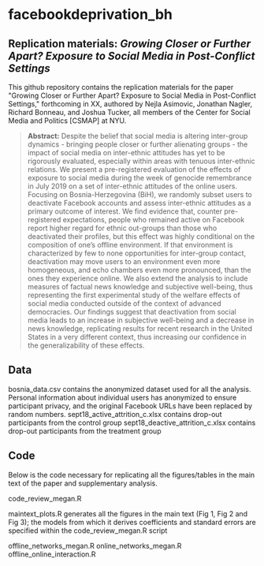 # facebookdeprivation_bh

Replication materials: _Growing Closer or Further Apart? Exposure to Social Media in Post-Conflict Settings_
--------------

This github repository contains the replication materials for the paper "Growing Closer or Further Apart? Exposure to Social Media in Post-Conflict Settings," forthcoming in XX, authored by Nejla Asimovic, Jonathan Nagler, Richard Bonneau, and Joshua Tucker, all members of the Center for Social Media and Politics [CSMAP] at NYU.


> __Abstract:__
Despite the belief that social media is altering inter-group dynamics - bringing people closer or further alienating groups - the impact of social media on inter-ethnic attitudes has yet to be rigorously evaluated, especially within areas with tenuous inter-ethnic relations. We present
a pre-registered evaluation of the effects of exposure to social media during the
week of genocide remembrance in July 2019 on a set of inter-ethnic attitudes of
the online users. Focusing on Bosnia-Herzegovina (BiH), we randomly subset users to deactivate
Facebook accounts and assess inter-ethnic attitudes as a primary
outcome of interest. We find evidence that, counter pre-registered expectations, people who remained active on Facebook report higher regard for ethnic out-groups than those who deactivated their profiles, but this effect was highly conditional on the composition of one’s offline environment. If that environment is characterized by few to none opportunities for inter-group contact, deactivation may move users to an environment even more homogeneous, and echo chambers even more pronounced, than the ones they experience online. We also extend the analysis to include measures of factual news knowledge and subjective well-being, thus representing the first experimental study of the welfare effects of social media conducted outside of the context of advanced democracies. Our findings suggest that deactivation from social media leads to an increase in subjective well-being and a decrease in news knowledge, replicating results for recent research in the United States in a very different context, thus increasing our confidence in the generalizability of these effects. 

## Data

bosnia_data.csv contains the anonymized dataset used for all the analysis. Personal information about individual users has anonymized to ensure participant privacy, and the original Facebook URLs have been replaced by random numbers. 
sept18_active_attrition_c.xlsx contains drop-out participants from the control group
sept18_deactive_attrition_c.xlsx contains drop-out participants from the treatment group


## Code
Below is the code necessary for replicating all the figures/tables in the main text of the paper and supplementary analysis.

code_review_megan.R 

maintext_plots.R generates all the figures in the main text (Fig 1, Fig 2 and Fig 3); the models from which it derives coefficients and standard errors are specified within the code_review_megan.R script 

offline_networks_megan.R
online_networks_megan.R
offline_online_interaction.R






